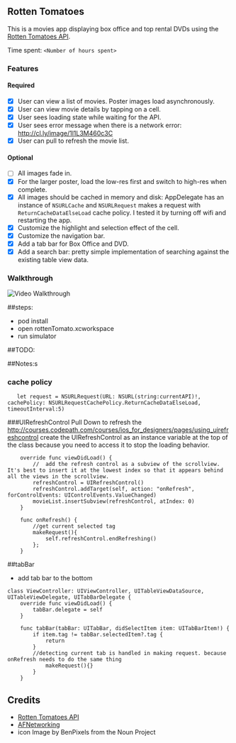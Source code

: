 ## Rotten Tomatoes

This is a movies app displaying box office and top rental DVDs using the [Rotten Tomatoes API](http://developer.rottentomatoes.com/docs/read/JSON).

Time spent: `<Number of hours spent>`

### Features

#### Required

- [x] User can view a list of movies. Poster images load asynchronously.
- [x] User can view movie details by tapping on a cell.
- [x] User sees loading state while waiting for the API.
- [x] User sees error message when there is a network error: http://cl.ly/image/1l1L3M460c3C
- [x] User can pull to refresh the movie list.

#### Optional

- [ ] All images fade in.
- [x] For the larger poster, load the low-res first and switch to high-res when complete.
- [x] All images should be cached in memory and disk: AppDelegate has an instance of `NSURLCache` and `NSURLRequest` makes a request with `ReturnCacheDataElseLoad` cache policy. I tested it by turning off wifi and restarting the app.
- [x] Customize the highlight and selection effect of the cell.
- [x] Customize the navigation bar.
- [x] Add a tab bar for Box Office and DVD.
- [x] Add a search bar: pretty simple implementation of searching against the existing table view data.

### Walkthrough
![Video Walkthrough](http://i.imgur.com/9d4fXIm.gif)

##steps:
- pod install
- open rottenTomato.xcworkspace
- run simulator

##TODO:

##Notes:s
### cache policy
```
   let request = NSURLRequest(URL: NSURL(string:currentAPI)!, cachePolicy: NSURLRequestCachePolicy.ReturnCacheDataElseLoad, timeoutInterval:5)
```

###UIRefreshControl
Pull Down to refresh the
http://courses.codepath.com/courses/ios_for_designers/pages/using_uirefreshcontrol
create the UIRefreshControl as an instance variable at the top of the class because you need to access it to stop the loading behavior. 

```
    override func viewDidLoad() {
        //  add the refresh control as a subview of the scrollview. It's best to insert it at the lowest index so that it appears behind all the views in the scrollview.
        refreshControl = UIRefreshControl()
        refreshControl.addTarget(self, action: "onRefresh", forControlEvents: UIControlEvents.ValueChanged)
        movieList.insertSubview(refreshControl, atIndex: 0)
    }

    func onRefresh() {
        //get current selected tag
        makeRequest(){
            self.refreshControl.endRefreshing()
        };
    }

```

##tabBar
- add tab bar to the bottom

```
class ViewController: UIViewController, UITableViewDataSource, UITableViewDelegate, UITabBarDelegate {
	override func viewDidLoad() {
    	tabBar.delegate = self
	}

	func tabBar(tabBar: UITabBar, didSelectItem item: UITabBarItem!) {
		if item.tag != tabBar.selectedItem?.tag {
	    	return
	    }
	    //detecting current tab is handled in making request. because onRefresh needs to do the same thing
	    	makeRequest(){}
	    }
	}
```


Credits
---------
* [Rotten Tomatoes API](http://developer.rottentomatoes.com/docs/read/JSON)
* [AFNetworking](https://github.com/AFNetworking/AFNetworking)
* icon Image by BenPixels from the Noun Project